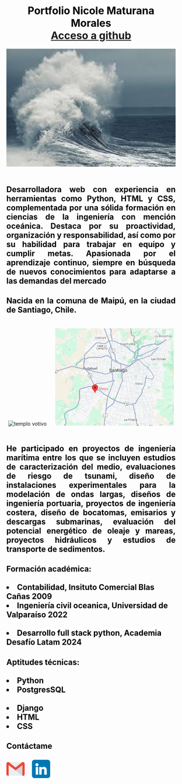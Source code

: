 <div class="container" style="margin: 20px;">
    <h1 align="center" style="color: black;">
        Portfolio Nicole Maturana Morales<br/>
        <a href="" target="_blank">Acceso a github</a>
      </h1>
      <div align="center">
        <img  style="width: 500px;" alt="ola" src="img/images.jpg" />
      </div>
      <br/>
    <h2 style="color: black; text-align: justify;">

Desarrolladora web con experiencia en herramientas como Python, HTML y CSS, complementada por una sólida formación en ciencias de la ingeniería con mención oceánica. Destaca por su proactividad, organización y responsabilidad, así como por su habilidad para trabajar en equipo y cumplir metas. Apasionada por el aprendizaje continuo, siempre en búsqueda de nuevos conocimientos para adaptarse a las demandas del mercado
    </h2>
    <h2 style="color: black; text-align: justify;">
 
Nacida en la comuna de Maipú, en la ciudad de Santiago, Chile.
      </h2>  
      <div align="center">
        <img  style="width: 400px; padding-right: 20px;" alt="templo votivo" src="img/COYF5YBWA5CLXMMVYFWRLUHYCM.avif" />
        <img  style="width: 325px;" alt="maps" src="img/mapa_maipu.png" />
      </div>
      <br/>
      <h2 style="color: black; text-align: justify;">
        He participado en proyectos de ingeniería marítima entre los que se incluyen estudios de caracterización del medio, evaluaciones de riesgo de tsunami, diseño de instalaciones experimentales para la modelación de ondas largas, diseños de ingeniería portuaria, proyectos de ingeniería costera, diseño de bocatomas, emisarios y descargas submarinas, evaluación del potencial energético de oleaje y mareas, proyectos hidráulicos y estudios de transporte de sedimentos. 
      </h2>
      <h2 style="color: black;"> Formación académica:
      <div>
      <br/>
      <li>Contabilidad, Insituto Comercial Blas Cañas 2009</li>
      <li>Ingeniería civil oceanica, Universidad de Valparaíso 2022</li>  
      <li>Desarrollo full stack python, Academia Desafío Latam 2024 </li>
      </div>
      </h2>
      <h2 style="color: black;"> Aptitudes técnicas:
      <div>
      <br/>
      <li>Python</li>
      <li>PostgresSQL</li>  
      <li>Django</li>
      <li>HTML</li>
      <li>CSS</li>
      </div>
      </h2>
      <h2  style="color: black; text-align: justify;">
        Contáctame
        <div >
        <br/>
        <a href="mailito:nicol.maturanam@gmail.com" ><img  style="width: 50px; margin-right: 15px;" alt="youtube" src="img/gmail.png" /></a>
        <a href="www.linkedin.com/in/nicole-maturana-morales-9a756923a" ><img  style="width: 50px;" alt="youtube" src="img/linkedin.png" /></a>
        </div>
      </h2>
</div>
